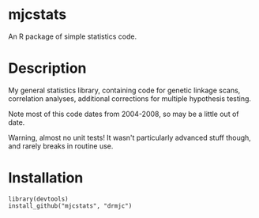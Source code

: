 mjcstats
========

An R package of simple statistics code.

Description
===========
My general statistics library, containing code for genetic linkage scans, correlation analyses, additional corrections for multiple hypothesis testing.

Note most of this code dates from 2004-2008, so may be a little out of date. 

Warning, almost no unit tests! It wasn't particularly advanced stuff though, and rarely breaks in routine use.

Installation
============

    library(devtools)
    install_github("mjcstats", "drmjc")

